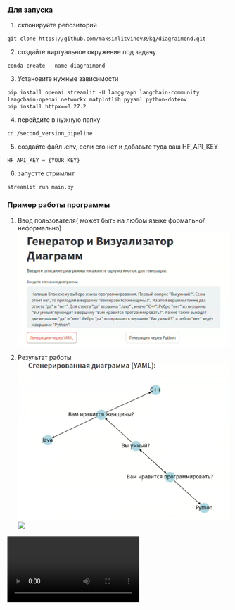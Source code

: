 ### Для запуска 

1) склонируйте репозиторий
```
git clone https://github.com/maksimlitvinov39kg/diagraimond.git
```
2) создайте виртуальное окружение под задачу
```
conda create --name diagraimond
```
3) Установите нужные зависимости

``` 
pip install openai streamlit -U langgraph langchain-community langchain-openai networkx matplotlib pyyaml python-dotenv
pip install httpx==0.27.2
```
4) перейдите в нужную папку
```
cd /second_version_pipeline
```
5) создайте файл .env, если его нет и добавьте туда ваш HF_API_KEY

``` 
HF_API_KEY = {YOUR_KEY}
```

6) запустте стримлит
```
streamlit run main.py
```

### Пример работы программы 

1) Ввод пользователя( может быть на любом языке формально/неформально)
![](./assets/cvp.png)

2) Результат работы
![](./assets/cvp1.png)
![](.asstes/cvp2.png)


![](./assets/asset1.mp4)
